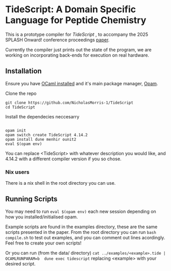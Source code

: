 # TideScript: A Domain Specific Language for Peptide Chemistry

This is a prototype compiler for  *TideScript* , to accompany the 2025 SPLASH Onward! conference proceedings [paper](https://dl.acm.org/doi/10.1145/3759429.3762627). 

Currently the compiler just prints out the state of the program, we are working on incorporating back-ends for execution on real hardware.

## Installation 

Ensure you have [OCaml installed](https://ocaml.org/docs/installing-ocaml) and it's main package manager, [Opam](https://opam.ocaml.org/doc/Install.html).  

Clone the repo 

``` shell
git clone https://github.com/NicholasMorris-1/TideScript
cd TideScript
```

Install the dependecies neccesarry 

``` shell

opam init
opam switch create TideScript 4.14.2
opam install dune menhir ounit2
eval $(opam env)
``` 
You can replace \<TideScript\> with whatever description you would like, and 4.14.2 with a different compiler version if you so chose.
### Nix users 
There is a nix shell in the root directory you can use. 

## Running Scripts


You may need to run ```eval $(opam env)``` each new session depending on how you installed/initialised opam. 

Example scripts are found in the examples directory, these are the same scripts presented in the paper. From the root directory you can run ```bash compile.sh``` to test out examples, and you can comment out lines acordingly. Feel free to create your own scripts! 

Or you can run (from the data/ directory) ```cat ../examples/<example>.tide | OCAMLRUNPARAM=b  dune exec tidescript``` replacing \<example\> with your desired script.





